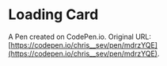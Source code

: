 # Loading Card

A Pen created on CodePen.io. Original URL: [https://codepen.io/chris__sev/pen/mdrzYQE](https://codepen.io/chris__sev/pen/mdrzYQE).


